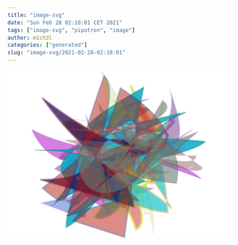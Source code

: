 ```yaml
---
title: "image-svg"
date: "Sun Feb 28 02:18:01 CET 2021"
tags: ["image-svg", "pipotron", "image"]
author: m1ch3l
categories: ["generated"]
slug: "image-svg/2021-02-28-02:18:01"
---
```


![](image.svg)
